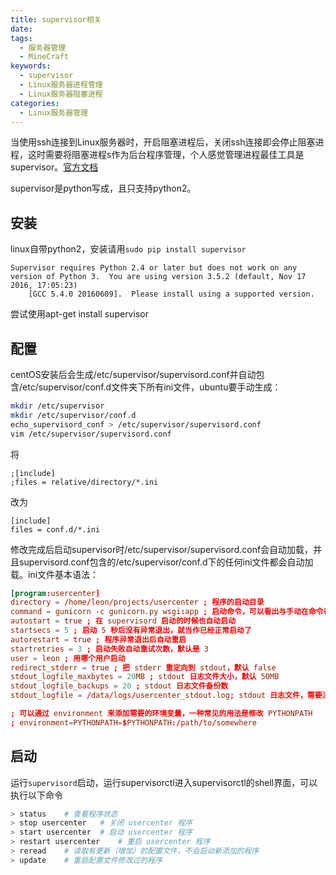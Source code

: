 ```yaml
---
title: supervisor相关
date:
tags:
  - 服务器管理
  - MineCraft
keywords:
  - supervisor
  - Linux服务器进程管理
  - Linux服务器阻塞进程
categories:
  - Linux服务器管理
---
```

当使用ssh连接到Linux服务器时，开启阻塞进程后，关闭ssh连接即会停止阻塞进程，这时需要将阻塞进程s作为后台程序管理，个人感觉管理进程最佳工具是supervisor。[官方文档](http://supervisord.org/index.html)
<!-- more -->
supervisor是python写成，且只支持python2。
## 安装
linux自带python2，安装请用` sudo pip install supervisor `
```
Supervisor requires Python 2.4 or later but does not work on any version of Python 3.  You are using version 3.5.2 (default, Nov 17 2016, 17:05:23)
    [GCC 5.4.0 20160609].  Please install using a supported version.
```
尝试使用apt-get install supervisor
## 配置
centOS安装后会生成/etc/supervisor/supervisord.conf并自动包含/etc/supervisor/conf.d文件夹下所有ini文件，ubuntu要手动生成：
```bash
mkdir /etc/supervisor
mkdir /etc/supervisor/conf.d
echo_supervisord_conf > /etc/supervisor/supervisord.conf
vim /etc/supervisor/supervisord.conf
```
将
```
;[include]
;files = relative/directory/*.ini  
```
改为
```
[include]
files = conf.d/*.ini
```
修改完成后启动supervisor时/etc/supervisor/supervisord.conf会自动加载，并且supervisord.conf包含的/etc/supervisor/conf.d下的任何ini文件都会自动加载。ini文件基本语法：
```conf
[program:usercenter]
directory = /home/leon/projects/usercenter ; 程序的启动目录
command = gunicorn -c gunicorn.py wsgi:app ; 启动命令，可以看出与手动在命令行启动的命令是一样的
autostart = true ; 在 supervisord 启动的时候也自动启动
startsecs = 5 ; 启动 5 秒后没有异常退出，就当作已经正常启动了
autorestart = true ; 程序异常退出后自动重启
startretries = 3 ; 启动失败自动重试次数，默认是 3
user = leon ; 用哪个用户启动
redirect_stderr = true ; 把 stderr 重定向到 stdout，默认 false
stdout_logfile_maxbytes = 20MB ; stdout 日志文件大小，默认 50MB
stdout_logfile_backups = 20 ; stdout 日志文件备份数
stdout_logfile = /data/logs/usercenter_stdout.log; stdout 日志文件，需要注意当指定目录不存在时无法正常启动，所以需要手动创建目录（supervisord 会自动创建日志文件）

; 可以通过 environment 来添加需要的环境变量，一种常见的用法是修改 PYTHONPATH
; environment=PYTHONPATH=$PYTHONPATH:/path/to/somewhere
```
## 启动
运行` supervisord `启动，运行supervisorctl进入supervisorctl的shell界面，可以执行以下命令
```bash
> status    # 查看程序状态
> stop usercenter   # 关闭 usercenter 程序
> start usercenter  # 启动 usercenter 程序
> restart usercenter    # 重启 usercenter 程序
> reread    # 读取有更新（增加）的配置文件，不会启动新添加的程序
> update    # 重启配置文件修改过的程序
```

